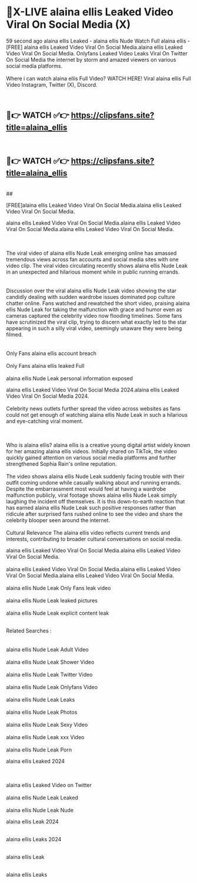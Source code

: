 # 🔴X-LIVE alaina ellis Leaked Video Viral On Social Media (X)<br>


59 second ago alaina ellis Leaked  - alaina ellis Nude  Watch Full alaina ellis - [FREE] alaina ellis Leaked Video Viral On Social Media.alaina ellis Leaked Video Viral On Social Media.   Onlyfans Leaked Video Leaks Viral On Twitter On Social Media the internet by storm and amazed viewers on various social media platforms. <br><br>
Where i can watch alaina ellis Full Video? WATCH HERE! Viral alaina ellis Full Video Instagram, Twitter (X), Discord. <br>


 <br>

##  🔴👉 WATCH ✅👉  <a href="https://clipsfans.site?title=alaina_ellis&ref=git">https://clipsfans.site?title=alaina_ellis</a> <br>
  <br>

##  🔴👉 WATCH ✅👉  <a href="https://clipsfans.site?title=alaina_ellis&ref=git">https://clipsfans.site?title=alaina_ellis</a> <br>
  <br>
  ##



[FREE]alaina ellis Leaked Video Viral On Social Media.alaina ellis Leaked Video Viral On Social Media. <br>

alaina ellis Leaked Video Viral On Social Media.alaina ellis Leaked Video Viral On Social Media.alaina ellis Leaked Video Viral On Social Media. <br>


  <br>

  <br>
The viral video of alaina ellis Nude Leak emerging online has amassed tremendous views across fan accounts and social media sites with one video clip. The viral video circulating recently shows alaina ellis Nude Leak in an unexpected and hilarious moment while in public running errands.<br>
<br>


<br>
Discussion over the viral alaina ellis Nude Leak video showing the star candidly dealing with sudden wardrobe issues dominated pop culture chatter online. Fans watched and rewatched the short video, praising alaina ellis Nude Leak for taking the malfunction with grace and humor even as cameras captured the celebrity video now flooding timelines. Some fans have scrutinized the viral clip, trying to discern what exactly led to the star appearing in such a silly viral video, seemingly unaware they were being filmed.<br>
<br>
<br> 
Only Fans alaina ellis account breach<br>
<br>
Only Fans alaina ellis leaked Full <br>
<br>
alaina ellis Nude Leak personal information exposed<br>

alaina ellis Leaked Video Viral On Social Media 2024.alaina ellis Leaked Video Viral On Social Media 2024. <br>
<br>
Celebrity news outlets further spread the video across websites as fans could not get enough of watching alaina ellis Nude Leak in such a hilarious and eye-catching viral moment.<br>
<br>

<br>
Who is alaina ellis? alaina ellis is a creative young digital artist widely known for her amazing alaina ellis videos. Initially shared on TikTok, the video quickly gained attention on various social media platforms and further strengthened Sophia Rain's online reputation.<br>
<br>
The video shows alaina ellis Nude Leak suddenly facing trouble with their outfit coming undone while casually walking about and running errands. Despite the embarrassment most would feel at having a wardrobe malfunction publicly, viral footage shows alaina ellis Nude Leak simply laughing the incident off themselves. It is this down-to-earth reaction that has earned alaina ellis Nude Leak such positive responses rather than ridicule after surprised fans rushed online to see the video and share the celebrity blooper seen around the internet.<br>
<br>
Cultural Relevance The alaina ellis video reflects current trends and interests, contributing to broader cultural conversations on social media.<br>

alaina ellis Leaked Video Viral On Social Media.alaina ellis Leaked Video Viral On Social Media.<br>
<br>
alaina ellis Leaked Video Viral On Social Media.alaina ellis Leaked Video Viral On Social Media.alaina ellis Leaked Video Viral On Social Media.<br>
<br>
alaina ellis Nude Leak Only Fans leak video<br>
<br>
alaina ellis Nude Leak leaked pictures<br>
<br>
alaina ellis Nude Leak explicit content leak<br>


<br>
Related Searches :<br>
<br>

<br>
alaina ellis Nude Leak Adult Video<br>
<br>
alaina ellis Nude Leak Shower Video<br>
<br>
alaina ellis Nude Leak Twitter Video<br>
<br>
alaina ellis Nude Leak Onlyfans Video<br>
<br>
alaina ellis Nude Leak Leaks<br>
<br>
alaina ellis Nude Leak Photos<br>

<br>
alaina ellis Nude Leak Sexy Video<br>
<br>
alaina ellis Nude Leak xxx Video<br>
<br>
alaina ellis Nude Leak Porn<br>

alaina ellis  Leaked 2024 <br> <br>
<br>

alaina ellis Leaked Video on Twitter <br>
<br>
alaina ellis Nude Leak Leaked<br>
<br>
alaina ellis Nude Leak Nude<br>


alaina ellis  Leak 2024 <br> <br>



alaina ellis  Leaks 2024 <br> <br>



 
alaina ellis  Leak<br> <br>



alaina ellis  Leaks<br> <br>





</p>




 



</p>










